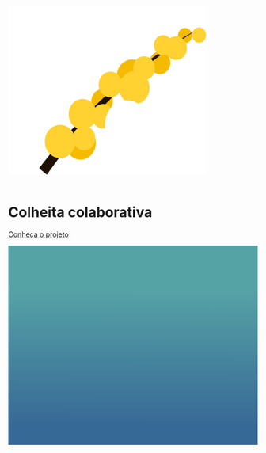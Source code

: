 <br>
<br>
<br>

<img src="img/identidade/gitpages/gitpage_logo.png" width="400" height="340">

<br>
<br>

<h1 class="title-home fadeIn" color="white"> Colheita colaborativa </h1>

[Conheça o projeto](home.md)

![](img/identidade/gitpages/gitpage_gradient_background.png)
